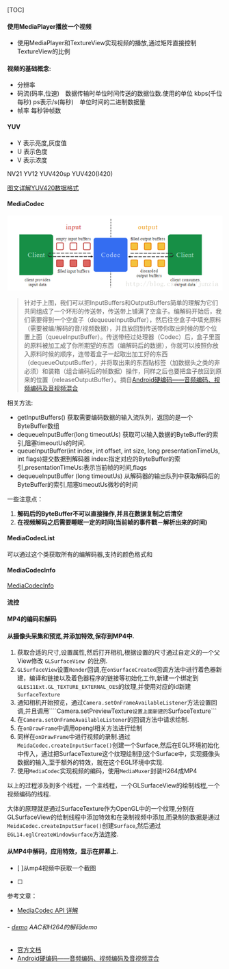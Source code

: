 
[TOC]


#### 使用MediaPlayer播放一个视频
- 使用MediaPlayer和TextureView实现视频的播放,通过矩阵直接控制TextureView的比例





#### 视频的基础概念:
- 分辨率
- 码流(码率,位速)　数据传输时单位时间传送的数据位数.使用的单位 kbps(千位每秒) ps表示/s(每秒)　单位时间的二进制数据量
- 帧率 每秒钟帧数

#### YUV
- Y 表示亮度,灰度值
- U 表示色度
- V 表示浓度

NV21
YV12
YUV420sp
YUV420(I420)


[图文详解YUV420数据格式](https://www.cnblogs.com/azraelly/archive/2013/01/01/2841269.html)






#### MediaCodec

![](mediaCodec.png)

> 针对于上图，我们可以把InputBuffers和OutputBuffers简单的理解为它们共同组成了一个环形的传送带，传送带上铺满了空盒子。编解码开始后，我们需要得到一个空盒子（dequeueInputBuffer），然后往空盒子中填充原料（需要被编/解码的音/视频数据），并且放回到传送带你取出时候的那个位置上面（queueInputBuffer）。传送带经过处理器（Codec）后，盒子里面的原料被加工成了你所期望的东西（编解码后的数据），你就可以按照你放入原料时候的顺序，连带着盒子一起取出加工好的东西（dequeueOutputBuffer），并将取出来的东西贴标签（加数据头之类的非必须）和装箱（组合编码后的帧数据）操作，同样之后也要把盒子放回到原来的位置（releaseOutputBuffer）。摘自[Android硬编码——音频编码、视频编码及音视频混合](http://blog.csdn.net/junzia/article/details/54018671)




相关方法:
- getInputBuffers() 获取需要编码数据的输入流队列，返回的是一个ByteBuffer数组 
- dequeueInputBuffer(long timeoutUs) 获取可以输入数据的ByteBuffer的索引,阻塞timeoutUs的时间.
- queueInputBuffer(int index, int offset, int size, long presentationTimeUs, int flags)提交数据到解码器 index:指定对应的ByteBuffer的索引,presentationTimeUs:表示当前帧的时间,flags
- dequeueInputBuffer (long timeoutUs) 从解码器的输出队列中获取解码后的ByteBuffer的索引,阻塞timeoutUs微秒的时间

一些注意点：
1. **解码后的ByteBuffer不可以直接操作,并且在数据复制之后清空**
2. **在视频解码之后需要睡眠一定的时间(当前帧的事件戳－解析出来的时间)**


#### MediaCodecList
可以通过这个类获取所有的编解码器,支持的颜色格式和

#### MediaCodecInfo
[MediaCodecInfo](https://developer.android.com/reference/android/media/MediaCodecInfo.html)


#### 流控




#### MP4的编码和解码

#### 从摄像头采集和预览,并添加特效,保存到MP4中.

1. 获取合适的尺寸,设置属性,然后打开相机,根据设置的尺寸通过自定义的一个父View修改 ```GLSurfaceView ```的比例.
2. ```GLSurfaceView```设置```Render```回调,在```onSurfaceCreated```回调方法中进行着色器新建，编译和链接以及着色器程序的链接等初始化工作,新建一个绑定到```GLES11Ext.GL_TEXTURE_EXTERNAL_OES```的纹理,并使用对应的id新建```SurfaceTexture```
3. 通知相机开始预览，通过```Camera.setOnFrameAvailableListener```方法设置回调,并且调用````Camera.setPreviewTexture```设置上面新建的```SurfaceTexture```
4. 在```Camera.setOnFrameAvailableListener```的回调方法中请求绘制.
5. 在```onDrawFrame```中调用opengl相关方法进行绘制
6. 同样在``` onDrawFrame ```中进行视频的录制.通过``` MeidaCodec.createInputSurface()```创建一个Surface,然后在EGL环境初始化中传入，通过把SurfaceTexture这个纹理绘制到这个Surface中，实现摄像头数据的输入,至于额外的特效，就在这个EGL环境中实现.
7. 使用```MediaCodec```实现视频的编码，使用```MediaMuxer```封装H264成MP4

以上的过程涉及到多个线程，一个主线程，一个GLSurfaceView的绘制线程,一个视频编码的线程.

大体的原理就是通过SurfaceTexture作为OpenGL中的一个纹理,分别在GLSurfaceView的绘制线程中添加特效和在录制视频中添加,而录制的数据是通过``` MeidaCodec.createInputSurface()```创建```Surface```,然后通过``` EGL14.eglCreateWindowSurface```方法连接.










#### 从MP4中解码，应用特效，显示在屏幕上.









- [ ]从mp4视频中获取一个截图
- [ ] 

参考文章：
- [MediaCodec API 详解](http://www.cnblogs.com/renhui/p/7478527.html)
###### - [demo](https://github.com/taehwandev/MediaCodecExample/blob/master/src/net/thdev/mediacodecexample/decoder/AudioDecoderThread.java) AAC和H264的解码demo
- [官方文档](https://developer.android.com/reference/android/media/MediaCodec.html)
- [Android硬编码——音频编码、视频编码及音视频混合](http://blog.csdn.net/junzia/article/details/54018671)








